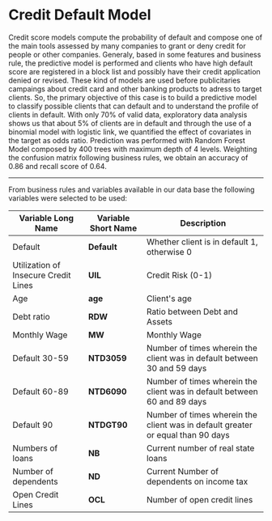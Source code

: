 # Credit Default Model


Credit score models compute the probability of default and compose one of the main tools assessed by many companies to grant or deny credit for people or other companies. Generaly, based in some features and business rule, the predictive model is performed and clients who have high default score are registered in a block list and possibly have their credit application denied or revised. These kind of models are used before publicitaries campaings about credit card and other banking products to adress to target clients. So, the primary objective of this case is to build a predictive model to classify possible clients that can default and to understand the profile of clients in default. With only 70% of valid data, exploratory data analysis shows us that about 5% of clients are in default and through the use of a binomial model with logistic link, we quantified the effect of covariates in the target as odds ratio. Prediction was performed with Random Forest Model composed by 400 trees with maximum depth of 4 levels. Weighting the confusion matrix following business rules, we obtain an accuracy of 0.86 and recall score of 0.64.

---

From business rules and variables available in our data base the following variables were selected to be used:

| Variable Long Name | Variable Short Name | Description |
|---|---|---|
| Default | **Default** | Whether client is in default 1, otherwise 0 |
| Utilization of Insecure Credit Lines | **UIL** | Credit Risk (0-1) |
| Age | **age** | Client's age |
| Debt ratio | **RDW** | Ratio between Debt and Assets |
| Monthly Wage | **MW** | Monthly Wage |
| Default 30-59 | **NTD3059** | Number of times wherein the client was in default between 30 and 59 days |
| Default 60-89 | **NTD6090** | Number of times wherein the client was in default between 60 and 89 days |
| Default 90 | **NTDGT90** | Number of times wherein the client was in default greater or equal than 90 days |
| Numbers of loans | **NB** | Current number of real state loans |
| Number of dependents | **ND** | Current Number of dependents on income tax |
| Open Credit Lines | **OCL** |  Number of open credit lines |
